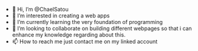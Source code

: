 - 👋 Hi, I’m @ChaelSatou
- 👀 I’m interested in creating a web apps
- 🌱 I’m currently learning the very foundation of programming
- 💞️ I’m looking to collaborate on building different webpages so that i can enhance my knowledge regarding about this.
- 📫 How to reach me just contact me on my linked account 

<!---
ChaelSatou/ChaelSatou is a ✨ special ✨ repository because its `README.md` (this file) appears on your GitHub profile.
You can click the Preview link to take a look at your changes.
--->
